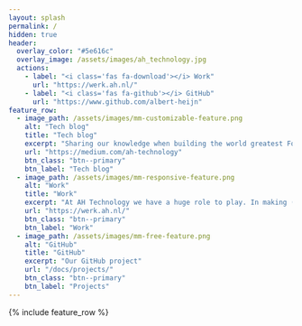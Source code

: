 ```yaml
---
layout: splash
permalink: /
hidden: true
header:
  overlay_color: "#5e616c"
  overlay_image: /assets/images/ah_technology.jpg
  actions:
    - label: "<i class='fas fa-download'></i> Work"
      url: "https://werk.ah.nl/"
    - label: "<i class='fas fa-github'></i> GitHub"
      url: "https://www.github.com/albert-heijn"
feature_row:
  - image_path: /assets/images/mm-customizable-feature.png
    alt: "Tech blog"
    title: "Tech blog"
    excerpt: "Sharing our knowledge when building the world greatest Food & Tech company #ahtechnology"
    url: "https://medium.com/ah-technology"
    btn_class: "btn--primary"
    btn_label: "Tech blog"
  - image_path: /assets/images/mm-responsive-feature.png
    alt: "Work"
    title: "Work"
    excerpt: "At AH Technology we have a huge role to play. In making (online) shopping easier. In helping us deliver personalized advice to customers. And in fixing the challenges people face – like not having enough time to run errands or to wait at the checkout. That’s why we’re investing heavily in data, digital and tech. To further transform Albert Heijn into a leading food and technology company."
    url: "https://werk.ah.nl/"
    btn_class: "btn--primary"
    btn_label: "Work"
  - image_path: /assets/images/mm-free-feature.png
    alt: "GitHub"
    title: "GitHub"
    excerpt: "Our GitHub project"
    url: "/docs/projects/"
    btn_class: "btn--primary"
    btn_label: "Projects"      
---
```


{% include feature_row %}
